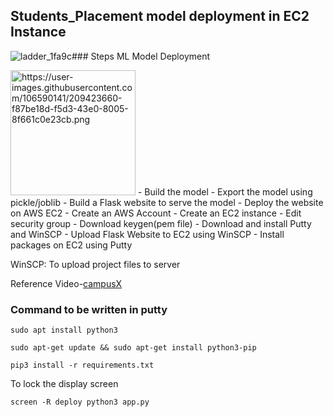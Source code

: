 ## Students_Placement model deployment in EC2 Instance 

![ladder_1fa9c](https://user-images.githubusercontent.com/106590141/209423660-f87be18d-f5d3-43e0-8005-8f661c0e23cb.png)### Steps ML Model Deployment

<img src="https://user-images.githubusercontent.com/106590141/209423660-f87be18d-f5d3-43e0-8005-8f661c0e23cb.png" alt="https://user-images.githubusercontent.com/106590141/209423660-f87be18d-f5d3-43e0-8005-8f661c0e23cb.png" width="200"/>
- Build the model
- Export the model using pickle/joblib
- Build a Flask website to serve the model
- Deploy the website on AWS EC2
	- Create an AWS Account
	- Create an EC2 instance
	- Edit security group
	- Download keygen(pem file)
	- Download and install Putty and WinSCP
	- Upload Flask Website to EC2 using WinSCP
	- Install packages on EC2 using Putty

WinSCP: To upload project files to server

Reference Video-[campusX](https://youtu.be/_rwNTY5Mn40)

### Command to be written in putty

```
sudo apt install python3
```

```
sudo apt-get update && sudo apt-get install python3-pip
```

```
pip3 install -r requirements.txt
```
To lock the display screen
```
screen -R deploy python3 app.py
```
